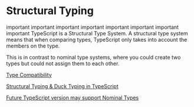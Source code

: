 # Structural Typing

important important important important important important important important
TypeScript is a Structural Type System. A structural type
system means that when comparing types, TypeScript only
takes into account the members on the type.

This is in contrast to nominal type systems, where you
could create two types but could not assign them to each
other.

[Type Compatibility](https://www.typescriptlang.org/docs/handbook/type-compatibility.html)

[Structural Typing & Duck Typing in TypeScript](https://www.tektutorialshub.com/typescript/structural-typing-duck-typing-in-typescript/)

[Future TypeScript version may support Nominal Types](https://github.com/Microsoft/TypeScript/issues/202)
